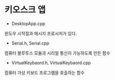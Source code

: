 # 키오스크 앱

* DesktopApp.cpp

윈도우 시작점과 메시지 프로시저가 있다.

* Serial.h, Serial.cpp

컴퓨터 블루투스 모듈과 시리얼 통신이 가능하도록 만든 함수

* VirtualKeybaord.h, VirtualKeybaord.cpp

컴퓨터 가상 키보드 프로그램을 호출하는 함수
